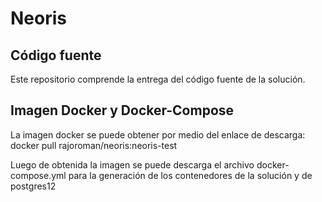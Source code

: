 # Neoris
## Código fuente

Este repositorio comprende la entrega del código fuente de la solución.

## Imagen Docker y Docker-Compose

La imagen docker se puede obtener por medio del enlace de descarga:
docker pull rajoroman/neoris:neoris-test

Luego de obtenida la imagen se puede descarga el archivo docker-compose.yml
para la generación de los contenedores de la solución y de postgres12



